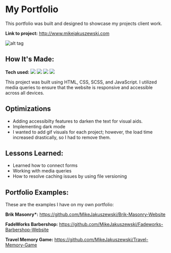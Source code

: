 # My Portfolio

This portfolio was built and designed to showcase my projects client work.

**Link to project:** http://www.mikejakuszewski.com

![alt tag](https://github.com/MikeJakuszewski/Portfolio-2023/blob/main/Portfolio-Gif.gif)

## How It's Made:

**Tech used:**
<img src='https://img.shields.io/badge/HTML5-E34F26?style=for-the-badge&logo=html5&logoColor=white'></img>
<img src='https://img.shields.io/badge/CSS3-1572B6?style=for-the-badge&logo=css3&logoColor=white'></img>
<img src='https://img.shields.io/badge/Scss-CC6699?style=for-the-badge&logo=sass&logoColor=white'></img>
<img src='https://img.shields.io/badge/JavaScript-323330?style=for-the-badge&logo=javascript&logoColor=F7DF1E'></img>

</p>

This project was built using HTML, CSS, SCSS, and JavaScript. I utilized media queries to ensure that the website is responsive and accessible across all devices.

## Optimizations

- Adding accessibilty features to darken the text for visual aids.
- Implementing dark mode
- I wanted to add gif visuals for each project; however, the load time increased drastically, so I had to remove them.

## Lessons Learned:

- Learned how to connect forms
- Working with media queries
- How to resolve caching issues by using file versioning

## Portfolio Examples:

These are the examples I have on my own portfolio:

**Brik Masonry\*:** https://github.com/MikeJakuszewski/Brik-Masonry-Website

**FadeWorks Barbershop:** https://github.com/MikeJakuszewski/Fadeworks-Barbershop-Website

**Travel Memory Game:** https://github.com/MikeJakuszewski/Travel-Memory-Game
